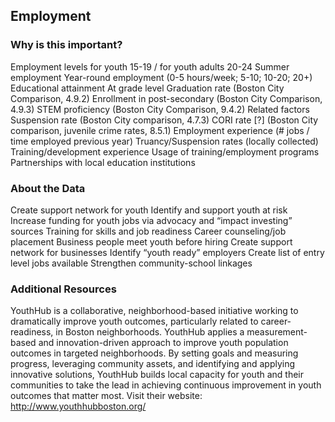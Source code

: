 ##  Employment

### Why is this important?
Employment levels for youth 15-19 / for youth adults 20-24
Summer employment
Year-round employment (0-5 hours/week; 5-10; 10-20; 20+)
Educational attainment
At grade level
Graduation rate (Boston City Comparison, 4.9.2)
Enrollment in post-secondary (Boston City Comparison, 4.9.3)
STEM proficiency (Boston City Comparison, 9.4.2)
Related factors
Suspension rate (Boston City comparison, 4.7.3)
CORI rate [?] (Boston City comparison, juvenile crime rates, 8.5.1) 
Employment experience (# jobs / time employed previous year)
Truancy/Suspension rates (locally collected)
Training/development experience
Usage of training/employment programs
Partnerships with local education institutions


### About the Data
Create support network for youth
Identify and support youth at risk
Increase funding for youth jobs via advocacy and “impact investing” sources
Training for skills and job readiness
Career counseling/job placement
Business people meet youth before hiring
Create support network for businesses
Identify “youth ready” employers
Create list of entry level jobs available
Strengthen community-school linkages


### Additional Resources
YouthHub is a collaborative, neighborhood-based initiative working to dramatically improve youth outcomes, particularly related to career-readiness, in Boston neighborhoods. YouthHub applies a measurement-based and innovation-driven approach to improve youth population outcomes in targeted neighborhoods. By setting goals and measuring progress, leveraging community assets, and identifying and applying innovative solutions, YouthHub builds local capacity for youth and their communities to take the lead in achieving continuous improvement in youth outcomes that matter most. Visit their website: http://www.youthhubboston.org/ 

